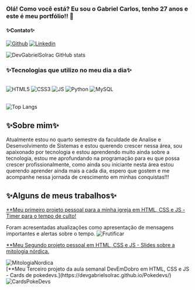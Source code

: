 ### Olá! Como você está? Eu sou o Gabriel Carlos, tenho 27 anos e este é meu portfólio!! 👋

#### ✨Contato✨

[![Github](	https://img.shields.io/badge/WhatsApp-25D366?style=for-the-badge&logo=whatsapp&logoColor=white)](https://wa.me/5511943027402)
[![Linkedin](https://img.shields.io/badge/LinkedIn-0077B5?style=for-the-badge&logo=linkedin&logoColor=white)](https://www.linkedin.com/in/gabriel-carlos-4a51262a7/)

![DevGabrielSolrac GitHub stats](https://github-readme-stats.vercel.app/api?username=DevGabrielSolrac&show_icons=true&theme=dracula)

### ✨Tecnologias que utilizo no meu dia a dia✨
<div style="display: inline_block"><br/>
    <img aling= "center" alt= "HTML5" src= "https://img.shields.io/badge/HTML5-E34F26?style=flat&logo=html5&logoColor=white">
    <img aling= "center" alt= "CSS3" src= "https://img.shields.io/badge/CSS3-1572B6?style=flat&logo=css3&logoColor=white">
    <img aling= "center" alt= "JS" src= "https://img.shields.io/badge/JavaScript-323330?style=flat&logo=javascript&logoColor=F7DF1E">
    <img aling= "center" alt= "Python" src= "https://img.shields.io/badge/Python-14354C?style=flat&logo=python&logoColor=white">
    <img aling= "center" alt= "MySQL" src= "https://img.shields.io/badge/MySQL-4479A1?style=flat&logo=mysql&logoColor=white">
    
</div><br/>

![Top Langs](https://github-readme-stats.vercel.app/api/top-langs/?username=DevGabrielSolrac&layout=compact)

## ✨Sobre mim✨

Atualmente estou no quarto semestre da faculdade de Analise e Desenvolvimento de Sistemas e estou querendo crescer nessa área, sou apaixonado por tecnologia e estou aprendendo muito ainda sobre a tecnologia, estou me aprofundando na programação para eu que possa crescer profissionalmente, como ainda sou iniciante nesta área estou querendo aprender ainda mais a cada dia, espero que gostem e me acompanhe nessa jornada de crescimento em minhas conquistas!!!

## ✨Alguns de meus trabalhos✨
[**Meu primeiro projeto pessoal para a minha igreja em HTML, CSS e JS  - Timer para o tempo de culto!](https://devgabrielsolrac.github.io/FrutificarTimer/)
<div>
    Foram acresentadas atualizações como apresentação de mensagens importantes e alertas sobre o tempo.
    <img aling="center" alt="Frutificar" src="https://thumbs2.imgbox.com/ed/30/F5Ljoh4e_t.png">
</div>

[**Meu Segundo projeto pessoal em HTML, CSS e JS - Slides sobre a mitologia nórdica.](https://devgabrielsolrac.github.io/MitologiaNordica/)
<div>
    <img align="center" alt="MitologiaNordica" src="https://thumbs2.imgbox.com/9a/03/dyXg5w3L_t.png">
</div>
[**Meu Terceiro projeto da aula semanal DevEmDobro em HTML, CSS e JS - Cards de pokedevs.](https://devgabrielsolrac.github.io/Pokedevs/)
<div>
    <img align="center" alt="CardsPokeDevs" src="https://thumbs2.imgbox.com/9b/08/HP3UxEnh_t.png">
</div>
